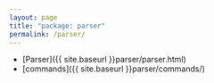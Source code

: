 ```yaml
---
layout: page
title: "package: parser"
permalink: /parser/
---
```


- [Parser]({{ site.baseurl }}parser/parser.html)
- [commands]({{ site.baseurl }}parser/commands/)